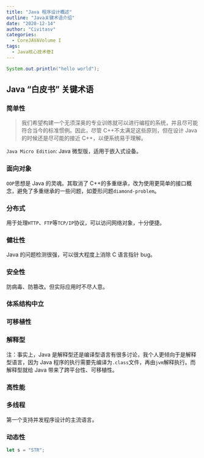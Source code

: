 ```yaml
---
title: "Java 程序设计概述"
outline: "Java关键术语介绍"
date: "2020-12-14"
author: "Civitasv"
categories:
  - CoreJAVAVolume I
tags:
  - Java核心技术卷I
---
```


```java
System.out.println("hello world");
```

## Java “白皮书” 关键术语

### 简单性

> 我们希望构建一个无须深奥的专业训练就可以进行编程的系统，并且尽可能符合当今的标准惯例。因此，尽管 C++不太满足这些原则，但在设计 Java 的时候还是尽可能的接近 C++，以便系统易于理解。

`Java Micro Edition`: Java 微型版，适用于嵌入式设备。

### 面向对象

`OOP`思想是 Java 的灵魂。其取消了 C++的多重继承，改为使用更简单的接口概念，避免了多重继承的一些问题，如菱形问题`diamond-problem`。

### 分布式

用于处理`HTTP`、`FTP`等`TCP/IP`协议，可以访问网络对象，十分便捷。

### 健壮性

Java 的问题检测很强，可以很大程度上消除 C 语言指针 bug。

### 安全性

防病毒、防篡改。但实际应用时不尽人意。

### 体系结构中立

### 可移植性

### 解释型

注：事实上，Java 是解释型还是编译型语言有很多讨论，我个人更倾向于是解释型语言，因为 Java 程序的执行需要先编译为`.class`文件，再由`jvm`解释执行。而解释型就给 Java 带来了跨平台性、可移植性。

### 高性能

### 多线程

第一个支持并发程序设计的主流语言。

### 动态性

```typescript
let s = "STR";
```
